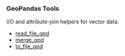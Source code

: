 ### GeoPandas Tools

I/O and attribute-join helpers for vector data.

- [read_file_gpd](read_file_gpd.md)
- [merge_gpd](merge_gpd.md)
- [to_file_gpd](to_file_gpd.md)
